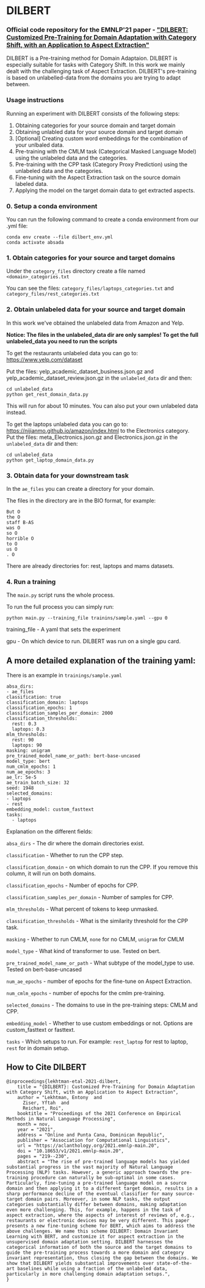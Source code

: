 # DILBERT

### Official code repository for the EMNLP'21 paper - ["DILBERT: Customized Pre-Training for Domain Adaptation with Category Shift, with an Application to Aspect Extraction"](https://aclanthology.org/2021.emnlp-main.20.pdf)

DILBERT is a Pre-training method for Domain Adaptaion. 
DILBERT is especially suitable for tasks with Category Shift. In this work we mainly dealt with the challenging task of Aspect Extraction.
DILBERT's pre-training is based on unlabelled-data from the domains you are trying to adapt between.


### Usage instructions

Running an experiment with DILBERT consists of the following steps:
1. Obtaining categories for your source domain and target domain
2. Obtaining unlabled data for your source domain and target domain
3. [Optional] Creating custom word embeddings for the combination of your unlbaled data.
4. Pre-training with the CMLM task (Categorical Masked Language Model) using the unlabeled data and the categories.
5. Pre-training with the CPP task (Category Proxy Prediction) using the unlabeled data and the categories.
6. Fine-tuning with the Aspect Extraction task on the source domain labeled data.
7. Applying the model on the target domain data to get extracted aspects.


### 0. Setup a conda environment
You can run the following command to create a conda environment from our .yml file:
```
conda env create --file dilbert_env.yml
conda activate absada
```

### 1. Obtain categories for your source and target domains
Under the ```category_files``` directory create a file named ``<domain>_categories.txt``

You can see the files: `category_files/laptops_categories.txt` and `category_files/rest_categories.txt` 

### 2. Obtain unlabeled data for your source and target domain
In this work we've obtained the unlabeled data from  Amazon and Yelp.

**Notice: The files in the unlabeled_data dir are only samples! To get the full unlabeled_data you need to run the scripts**

To get the restaurants unlabeled data you can go to: https://www.yelp.com/dataset

Put the files: yelp_academic_dataset_business.json.gz and yelp_academic_dataset_review.json.gz in the `unlabeled_data` dir and then:
```
cd unlabeled_data
python get_rest_domain_data.py
```

This will run for about 10 minutes. You can also put your own unlabeled data instead.


To get the laptops unlabeled data you can go to: https://nijianmo.github.io/amazon/index.html to the Electronics category.
Put the files: meta_Electronics.json.gz and Electronics.json.gz in the `unlabeled_data` dir and then:
```
cd unlabeled_data
python get_laptop_domain_data.py
```

### 3. Obtain data for your downstream task
In the `ae_files` you can create a directory for your domain.

The files in the directory are in the BIO format, for example:
```
But O
the O
staff B-AS
was O
so O
horrible O
to O
us O
. O
```
There are already directories for: rest, laptops and mams datasets.

### 4. Run a training
The `main.py` script runs the whole process.

To run the full process you can simply run:
```
python main.py --training_file trainins/sample.yaml --gpu 0
```

training_file - A yaml that sets the experiment

gpu - On which device to run. DILBERT was run on a single gpu card.

## A more detailed explanation of the training yaml:
There is an example in `trainings/sample.yaml`

```
absa_dirs:
- ae_files
classification: true
classification_domain: laptops
classification_epochs: 1
classification_samples_per_domain: 2000
classification_thresholds:
  rest: 0.3
  laptops: 0.3
mlm_thresholds:
  rest: 90
  laptops: 90
masking: unigram
pre_trained_model_name_or_path: bert-base-uncased
model_type: bert
num_cmlm_epochs: 1
num_ae_epochs: 3
ae_lr: 5e-5
ae_train_batch_size: 32
seed: 1948
selected_domains:
- laptops
- rest
embedding_model: custom_fasttext
tasks:
  - laptops
```

Explanation on the different fields: 

`absa_dirs` - The dir where the domain directories exist.

`classification` - Whether to run the CPP step.

`classification_domain` - on which domain to run the CPP. If you remove this column, it will run on both domains.

`classification_epochs` - Number of epochs for CPP.

`classification_samples_per_domain` - Number of samples for CPP.

`mlm_thresholds` - What percent of tokens to keep unmasked.

`classification_thresholds` - What is the similarity threshold for the CPP task.

`masking` - Whether to run CMLM, `none` for no CMLM, `unigram` for CMLM

`model_type` - What kind of transformer to use. Tested on bert.

`pre_trained_model_name_or_path` - What subtype of the model_type to use. Tested on bert-base-uncased

`num_ae_epochs` - number of epochs for the fine-tune on Aspect Extraction.

`num_cmlm_epochs` - number of epochs for the cmlm pre-training.

`selected_domains` - The domains to use in the pre-training steps: CMLM and CPP.

`embedding_model` - Whether to use custom embeddings or not. Options are custom_fasttext or fasttext.

`tasks` - Which setups to run. For example: `rest_laptop` for rest to laptop, `rest` for in domain setup.


## How to Cite DILBERT
```
@inproceedings{lekhtman-etal-2021-dilbert,
    title = "{DILBERT}: Customized Pre-Training for Domain Adaptation with Category Shift, with an Application to Aspect Extraction",
    author = "Lekhtman, Entony  and
      Ziser, Yftah  and
      Reichart, Roi",
    booktitle = "Proceedings of the 2021 Conference on Empirical Methods in Natural Language Processing",
    month = nov,
    year = "2021",
    address = "Online and Punta Cana, Dominican Republic",
    publisher = "Association for Computational Linguistics",
    url = "https://aclanthology.org/2021.emnlp-main.20",
    doi = "10.18653/v1/2021.emnlp-main.20",
    pages = "219--230",
    abstract = "The rise of pre-trained language models has yielded substantial progress in the vast majority of Natural Language Processing (NLP) tasks. However, a generic approach towards the pre-training procedure can naturally be sub-optimal in some cases. Particularly, fine-tuning a pre-trained language model on a source domain and then applying it to a different target domain, results in a sharp performance decline of the eventual classifier for many source-target domain pairs. Moreover, in some NLP tasks, the output categories substantially differ between domains, making adaptation even more challenging. This, for example, happens in the task of aspect extraction, where the aspects of interest of reviews of, e.g., restaurants or electronic devices may be very different. This paper presents a new fine-tuning scheme for BERT, which aims to address the above challenges. We name this scheme DILBERT: Domain Invariant Learning with BERT, and customize it for aspect extraction in the unsupervised domain adaptation setting. DILBERT harnesses the categorical information of both the source and the target domains to guide the pre-training process towards a more domain and category invariant representation, thus closing the gap between the domains. We show that DILBERT yields substantial improvements over state-of-the-art baselines while using a fraction of the unlabeled data, particularly in more challenging domain adaptation setups.",
}
```







